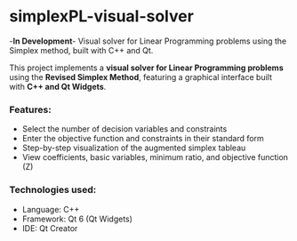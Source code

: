 # simplexPL-visual-solver
-**In Development**-
Visual solver for Linear Programming problems using the Simplex method, built with C++ and Qt.

This project implements a **visual solver for Linear Programming problems** using the **Revised Simplex Method**, featuring a graphical interface built with **C++ and Qt Widgets**.

### Features:
- Select the number of decision variables and constraints
- Enter the objective function and constraints in their standard form
- Step-by-step visualization of the augmented simplex tableau
- View coefficients, basic variables, minimum ratio, and objective function (Z)

### Technologies used:
- Language: C++
- Framework: Qt 6 (Qt Widgets)
- IDE: Qt Creator

